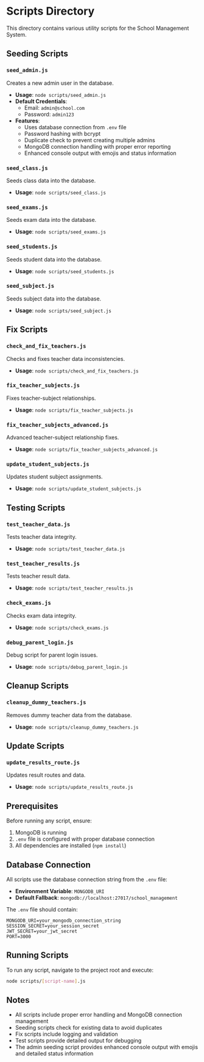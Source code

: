 # Scripts Directory

This directory contains various utility scripts for the School Management System.

## Seeding Scripts

### `seed_admin.js`
Creates a new admin user in the database.
- **Usage**: `node scripts/seed_admin.js`
- **Default Credentials**: 
  - Email: `admin@school.com`
  - Password: `admin123`
- **Features**: 
  - Uses database connection from `.env` file
  - Password hashing with bcrypt
  - Duplicate check to prevent creating multiple admins
  - MongoDB connection handling with proper error reporting
  - Enhanced console output with emojis and status information

### `seed_class.js`
Seeds class data into the database.
- **Usage**: `node scripts/seed_class.js`

### `seed_exams.js`
Seeds exam data into the database.
- **Usage**: `node scripts/seed_exams.js`

### `seed_students.js`
Seeds student data into the database.
- **Usage**: `node scripts/seed_students.js`

### `seed_subject.js`
Seeds subject data into the database.
- **Usage**: `node scripts/seed_subject.js`

## Fix Scripts

### `check_and_fix_teachers.js`
Checks and fixes teacher data inconsistencies.
- **Usage**: `node scripts/check_and_fix_teachers.js`

### `fix_teacher_subjects.js`
Fixes teacher-subject relationships.
- **Usage**: `node scripts/fix_teacher_subjects.js`

### `fix_teacher_subjects_advanced.js`
Advanced teacher-subject relationship fixes.
- **Usage**: `node scripts/fix_teacher_subjects_advanced.js`

### `update_student_subjects.js`
Updates student subject assignments.
- **Usage**: `node scripts/update_student_subjects.js`

## Testing Scripts

### `test_teacher_data.js`
Tests teacher data integrity.
- **Usage**: `node scripts/test_teacher_data.js`

### `test_teacher_results.js`
Tests teacher result data.
- **Usage**: `node scripts/test_teacher_results.js`

### `check_exams.js`
Checks exam data integrity.
- **Usage**: `node scripts/check_exams.js`

### `debug_parent_login.js`
Debug script for parent login issues.
- **Usage**: `node scripts/debug_parent_login.js`

## Cleanup Scripts

### `cleanup_dummy_teachers.js`
Removes dummy teacher data from the database.
- **Usage**: `node scripts/cleanup_dummy_teachers.js`

## Update Scripts

### `update_results_route.js`
Updates result routes and data.
- **Usage**: `node scripts/update_results_route.js`

## Prerequisites

Before running any script, ensure:
1. MongoDB is running
2. `.env` file is configured with proper database connection
3. All dependencies are installed (`npm install`)

## Database Connection

All scripts use the database connection string from the `.env` file:
- **Environment Variable**: `MONGODB_URI`
- **Default Fallback**: `mongodb://localhost:27017/school_management`

The `.env` file should contain:
```env
MONGODB_URI=your_mongodb_connection_string
SESSION_SECRET=your_session_secret
JWT_SECRET=your_jwt_secret
PORT=3000
```

## Running Scripts

To run any script, navigate to the project root and execute:

```bash
node scripts/[script-name].js
```

## Notes

- All scripts include proper error handling and MongoDB connection management
- Seeding scripts check for existing data to avoid duplicates
- Fix scripts include logging and validation
- Test scripts provide detailed output for debugging
- The admin seeding script provides enhanced console output with emojis and detailed status information 